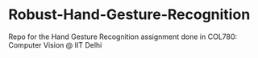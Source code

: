 # Robust-Hand-Gesture-Recognition
Repo for the Hand Gesture Recognition assignment done in COL780: Computer Vision @ IIT Delhi
